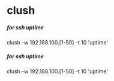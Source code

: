 # clush

##### for ssh uptime

   clush  -w 192.168.100.[1-50] -t 10 'uptime'

##### for ssh uptime

   clush  -w 192.168.100.[1-50] -t 10 'uptime'
